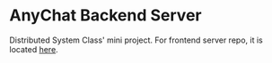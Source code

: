 # AnyChat Backend Server

Distributed System Class' mini project.
For frontend server repo, it is located [here](https://github.com/thipokKub/ani-chat-front).